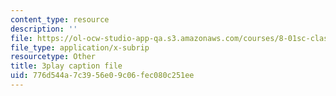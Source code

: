 ```yaml
---
content_type: resource
description: ''
file: https://ol-ocw-studio-app-qa.s3.amazonaws.com/courses/8-01sc-classical-mechanics-fall-2016/776d544a7c3956e09c06fec080c251ee_5QKJG0FZTio.vtt
file_type: application/x-subrip
resourcetype: Other
title: 3play caption file
uid: 776d544a-7c39-56e0-9c06-fec080c251ee
---
```


